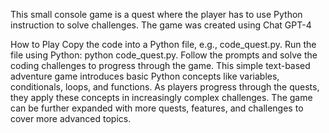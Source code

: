 This small console game is a quest where the player has to use Python instruction to solve challenges. The game was created using Chat GPT-4

How to Play
Copy the code into a Python file, e.g., code_quest.py.
Run the file using Python: python code_quest.py.
Follow the prompts and solve the coding challenges to progress through the game.
This simple text-based adventure game introduces basic Python concepts like variables, conditionals, loops, and functions. As players progress through the quests, they apply these concepts in increasingly complex challenges. The game can be further expanded with more quests, features, and challenges to cover more advanced topics.
